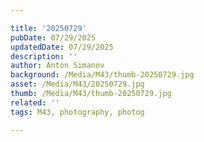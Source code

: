 ```yaml
---

title: '20250729'
pubDate: 07/29/2025
updatedDate: 07/29/2025
description: ''
author: Anton Simanov
background: /Media/M43/thumb-20250729.jpg
asset: /Media/M43/20250729.jpg
thumb: /Media/M43/thumb-20250729.jpg
related: ''
tags: M43, photography, photog

---
```



